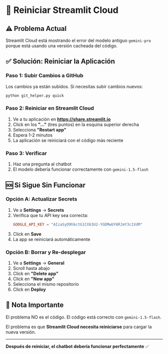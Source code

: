 # 🔄 Reiniciar Streamlit Cloud

## ⚠️ Problema Actual

Streamlit Cloud está mostrando el error del modelo antiguo `gemini-pro` porque está usando una versión cacheada del código.

## ✅ Solución: Reiniciar la Aplicación

### Paso 1: Subir Cambios a GitHub

Los cambios ya están subidos. Si necesitas subir cambios nuevos:

```bash
python git_helper.py quick
```

### Paso 2: Reiniciar en Streamlit Cloud

1. Ve a tu aplicación en **https://share.streamlit.io**
2. Click en los **"..."** (tres puntos) en la esquina superior derecha
3. Selecciona **"Restart app"**
4. Espera 1-2 minutos
5. La aplicación se reiniciará con el código más reciente

### Paso 3: Verificar

1. Haz una pregunta al chatbot
2. El modelo debería funcionar correctamente con `gemini-1.5-flash`

## 🆘 Si Sigue Sin Funcionar

### Opción A: Actualizar Secrets

1. Ve a **Settings** → **Secrets**
2. Verifica que tu API key sea correcta:
   ```toml
   GOOGLE_API_KEY = "AIzaSyD9hbctG1CX63U2-YGDMwUY6RJmY3c1VdM"
   ```
3. Click en **Save**
4. La app se reiniciará automáticamente

### Opción B: Borrar y Re-desplegar

1. Ve a **Settings** → **General**
2. Scroll hasta abajo
3. Click en **"Delete app"**
4. Click en **"New app"**
5. Selecciona el mismo repositorio
6. Click en **Deploy**

## 📝 Nota Importante

El problema NO es el código. El código está correcto con `gemini-1.5-flash`.

El problema es que **Streamlit Cloud necesita reiniciarse** para cargar la nueva versión.

---

**Después de reiniciar, el chatbot debería funcionar perfectamente** ✅

